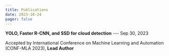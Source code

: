 ```yaml
---
title: Publications
date: 2023-10-24
pager: false
---
```

**YOLO, Faster R-CNN, and SSD for cloud detection** --- Sep 30, 2023

Accepted by International Conference on Machine Learning and Automation (CONF-MLA 2023), **Lead Author**